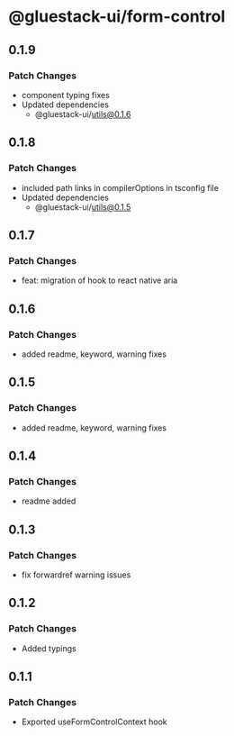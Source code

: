 # @gluestack-ui/form-control

## 0.1.9

### Patch Changes

- component typing fixes
- Updated dependencies
  - @gluestack-ui/utils@0.1.6

## 0.1.8

### Patch Changes

- included path links in compilerOptions in tsconfig file
- Updated dependencies
  - @gluestack-ui/utils@0.1.5

## 0.1.7

### Patch Changes

- feat: migration of hook to react native aria

## 0.1.6

### Patch Changes

- added readme, keyword, warning fixes

## 0.1.5

### Patch Changes

- added readme, keyword, warning fixes

## 0.1.4

### Patch Changes

- readme added

## 0.1.3

### Patch Changes

- fix forwardref warning issues

## 0.1.2

### Patch Changes

- Added typings

## 0.1.1

### Patch Changes

- Exported useFormControlContext hook
